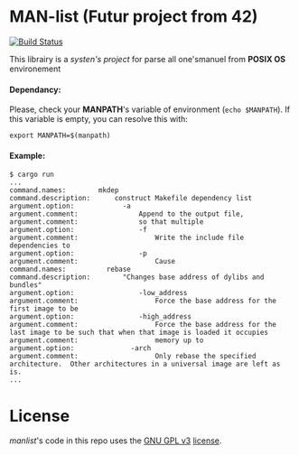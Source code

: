 MAN-list (Futur project from 42)
================================

[![Build Status](https://travis-ci.org/adjivas/rust-syslog.png?branch=master)](https://travis-ci.org/adjivas/manlist)

This librairy is a *systen's project* for parse all one'smanuel from **POSIX OS** environement

#### Dependancy:

Please, check your **MANPATH**'s variable of environment (```echo $MANPATH```). If this variable is empty, you can resolve this with:

```shell
export MANPATH=$(manpath)
```

#### Example:
```shell
$ cargo run
...
command.names:	      mkdep
command.description:	  construct Makefile dependency list
argument.option:	  	  	-a
argument.comment:	  	  		Append to the output file,
argument.comment:	  	  		so that multiple
argument.option:		    	-f
argument.comment:	    			Write the include file dependencies to
argument.option:	    		-p
argument.comment:	    			Cause
command.names:		    rebase
command.description:		"Changes base address of dylibs and bundles"
argument.option:		    	-low_address
argument.comment:	    			Force the base address for the first image to be
argument.option:	    		-high_address
argument.comment:		    		Force the base address for the last image to be such that when that image is loaded it occupies
argument.comment:		    		memory up to
argument.option:		      -arch
argument.comment:			    	Only rebase the specified architecture.  Other architectures in a universal image are left as is.
...
```

# License
*manlist*'s code in this repo uses the [GNU GPL v3](http://www.gnu.org/licenses/gpl-3.0.html) [license](https://github.com/adjivas/mouscreen-WINDOWS/blob/master/LICENSE).
